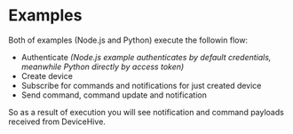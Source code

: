 # Examples
Both of examples (Node.js and Python) execute the followin flow:
- Authenticate _(Node.js example authenticates by default credentials, meanwhile Python directly by access token)_
- Create device
- Subscribe for commands and notifications for just created device
- Send command, command update and notification

So as a result of execution you will see notification and command payloads received from DeviceHive.